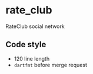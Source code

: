 # rate_club

RateClub social network

## Code style

- 120 line length
- `dartfmt` before merge request

